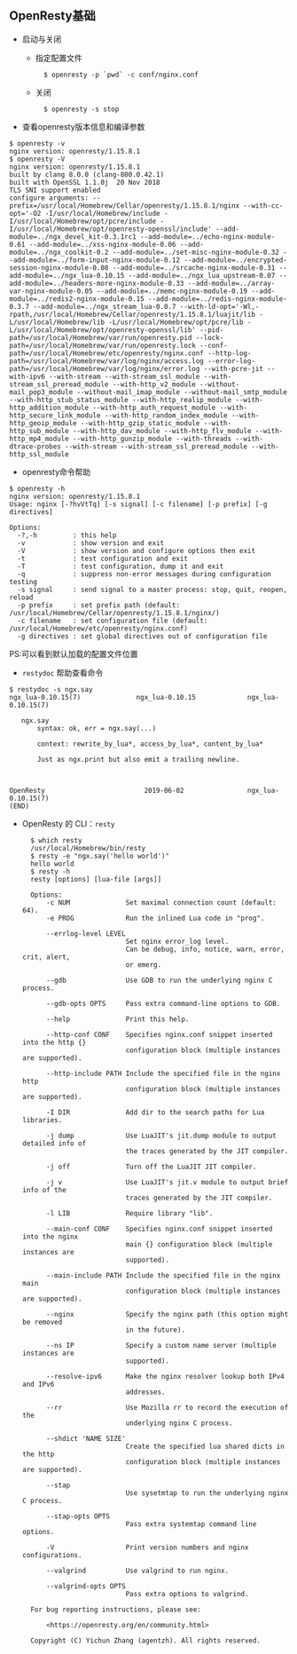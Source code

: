 ## OpenResty基础
- 启动与关闭
	- 指定配置文件
	
    		$ openresty -p `pwd` -c conf/nginx.conf
	- 关闭 
	
    		$ openresty -s stop
- 查看openresty版本信息和编译参数
``` shell
$ openresty -v
nginx version: openresty/1.15.8.1
$ openresty -V
nginx version: openresty/1.15.8.1
built by clang 8.0.0 (clang-800.0.42.1)
built with OpenSSL 1.1.0j  20 Nov 2018
TLS SNI support enabled
configure arguments: --prefix=/usr/local/Homebrew/Cellar/openresty/1.15.8.1/nginx --with-cc-opt='-O2 -I/usr/local/Homebrew/include -I/usr/local/Homebrew/opt/pcre/include -I/usr/local/Homebrew/opt/openresty-openssl/include' --add-module=../ngx_devel_kit-0.3.1rc1 --add-module=../echo-nginx-module-0.61 --add-module=../xss-nginx-module-0.06 --add-module=../ngx_coolkit-0.2 --add-module=../set-misc-nginx-module-0.32 --add-module=../form-input-nginx-module-0.12 --add-module=../encrypted-session-nginx-module-0.08 --add-module=../srcache-nginx-module-0.31 --add-module=../ngx_lua-0.10.15 --add-module=../ngx_lua_upstream-0.07 --add-module=../headers-more-nginx-module-0.33 --add-module=../array-var-nginx-module-0.05 --add-module=../memc-nginx-module-0.19 --add-module=../redis2-nginx-module-0.15 --add-module=../redis-nginx-module-0.3.7 --add-module=../ngx_stream_lua-0.0.7 --with-ld-opt='-Wl,-rpath,/usr/local/Homebrew/Cellar/openresty/1.15.8.1/luajit/lib -L/usr/local/Homebrew/lib -L/usr/local/Homebrew/opt/pcre/lib -L/usr/local/Homebrew/opt/openresty-openssl/lib' --pid-path=/usr/local/Homebrew/var/run/openresty.pid --lock-path=/usr/local/Homebrew/var/run/openresty.lock --conf-path=/usr/local/Homebrew/etc/openresty/nginx.conf --http-log-path=/usr/local/Homebrew/var/log/nginx/access.log --error-log-path=/usr/local/Homebrew/var/log/nginx/error.log --with-pcre-jit --with-ipv6 --with-stream --with-stream_ssl_module --with-stream_ssl_preread_module --with-http_v2_module --without-mail_pop3_module --without-mail_imap_module --without-mail_smtp_module --with-http_stub_status_module --with-http_realip_module --with-http_addition_module --with-http_auth_request_module --with-http_secure_link_module --with-http_random_index_module --with-http_geoip_module --with-http_gzip_static_module --with-http_sub_module --with-http_dav_module --with-http_flv_module --with-http_mp4_module --with-http_gunzip_module --with-threads --with-dtrace-probes --with-stream --with-stream_ssl_preread_module --with-http_ssl_module
```
- openresty命令帮助
``` shell
$ openresty -h
nginx version: openresty/1.15.8.1
Usage: nginx [-?hvVtTq] [-s signal] [-c filename] [-p prefix] [-g directives]

Options:
  -?,-h         : this help
  -v            : show version and exit
  -V            : show version and configure options then exit
  -t            : test configuration and exit
  -T            : test configuration, dump it and exit
  -q            : suppress non-error messages during configuration testing
  -s signal     : send signal to a master process: stop, quit, reopen, reload
  -p prefix     : set prefix path (default: /usr/local/Homebrew/Cellar/openresty/1.15.8.1/nginx/)
  -c filename   : set configuration file (default: /usr/local/Homebrew/etc/openresty/nginx.conf)
  -g directives : set global directives out of configuration file
```
PS:可以看到默认加载的配置文件位置
- `restydoc` 帮助查看命令
``` shell
$ restydoc -s ngx.say
ngx_lua-0.10.15(7)              ngx_lua-0.10.15             ngx_lua-0.10.15(7)

   ngx.say
       syntax: ok, err = ngx.say(...)

       context: rewrite_by_lua*, access_by_lua*, content_by_lua*

       Just as ngx.print but also emit a trailing newline.



OpenResty                         2019-06-02                ngx_lua-0.10.15(7)
(END)
```
- OpenResty 的 CLI：`resty`

        $ which resty
        /usr/local/Homebrew/bin/resty
        $ resty -e "ngx.say('hello world')"
        hello world
        $ resty -h
        resty [options] [lua-file [args]]

        Options:
            -c NUM              Set maximal connection count (default: 64).
            -e PROG             Run the inlined Lua code in "prog".

            --errlog-level LEVEL
                                Set nginx error_log level.
                                Can be debug, info, notice, warn, error, crit, alert,
                                or emerg.

            --gdb               Use GDB to run the underlying nginx C process.

            --gdb-opts OPTS     Pass extra command-line options to GDB.

            --help              Print this help.

            --http-conf CONF    Specifies nginx.conf snippet inserted into the http {}
                                configuration block (multiple instances are supported).

            --http-include PATH Include the specified file in the nginx http
                                configuration block (multiple instances are supported).

            -I DIR              Add dir to the search paths for Lua libraries.

            -j dump             Use LuaJIT's jit.dump module to output detailed info of
                                the traces generated by the JIT compiler.

            -j off              Turn off the LuaJIT JIT compiler.

            -j v                Use LuaJIT's jit.v module to output brief info of the
                                traces generated by the JIT compiler.

            -l LIB              Require library "lib".

            --main-conf CONF    Specifies nginx.conf snippet inserted into the nginx
                                main {} configuration block (multiple instances are
                                supported).

            --main-include PATH Include the specified file in the nginx main
                                configuration block (multiple instances are supported).

            --nginx             Specify the nginx path (this option might be removed
                                in the future).

            --ns IP             Specify a custom name server (multiple instances are
                                supported).

            --resolve-ipv6      Make the nginx resolver lookup both IPv4 and IPv6
                                addresses.

            --rr                Use Mozilla rr to record the execution of the
                                underlying nginx C process.

            --shdict 'NAME SIZE'
                                Create the specified lua shared dicts in the http
                                configuration block (multiple instances are supported).

            --stap
                                Use sysetmtap to run the underlying nginx C process.

            --stap-opts OPTS
                                Pass extra systemtap command line options.

            -V                  Print version numbers and nginx configurations.

            --valgrind          Use valgrind to run nginx.

            --valgrind-opts OPTS
                                Pass extra options to valgrind.

        For bug reporting instructions, please see:

            <https://openresty.org/en/community.html>

        Copyright (C) Yichun Zhang (agentzh). All rights reserved.

